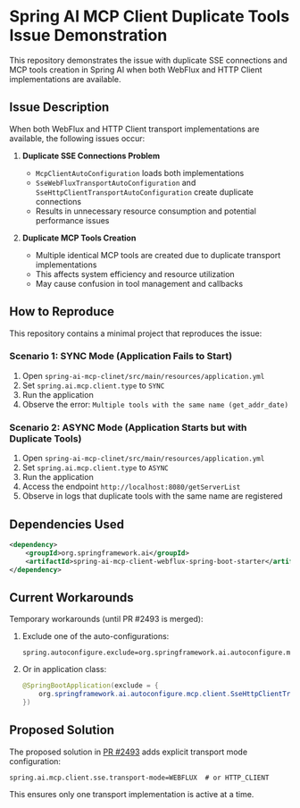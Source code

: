 # Spring AI MCP Client Duplicate Tools Issue Demonstration

This repository demonstrates the issue with duplicate SSE connections and MCP tools creation in Spring AI when both WebFlux and HTTP Client implementations are available.

## Issue Description

When both WebFlux and HTTP Client transport implementations are available, the following issues occur:

1. **Duplicate SSE Connections Problem**
   - `McpClientAutoConfiguration` loads both implementations
   - `SseWebFluxTransportAutoConfiguration` and `SseHttpClientTransportAutoConfiguration` create duplicate connections
   - Results in unnecessary resource consumption and potential performance issues

2. **Duplicate MCP Tools Creation**
   - Multiple identical MCP tools are created due to duplicate transport implementations
   - This affects system efficiency and resource utilization
   - May cause confusion in tool management and callbacks

## How to Reproduce

This repository contains a minimal project that reproduces the issue:

### Scenario 1: SYNC Mode (Application Fails to Start)

1. Open `spring-ai-mcp-clinet/src/main/resources/application.yml`
2. Set `spring.ai.mcp.client.type` to `SYNC`
3. Run the application
4. Observe the error: `Multiple tools with the same name (get_addr_date)`

### Scenario 2: ASYNC Mode (Application Starts but with Duplicate Tools)

1. Open `spring-ai-mcp-clinet/src/main/resources/application.yml`
2. Set `spring.ai.mcp.client.type` to `ASYNC`
3. Run the application
4. Access the endpoint `http://localhost:8080/getServerList`
5. Observe in logs that duplicate tools with the same name are registered

## Dependencies Used

```xml
<dependency>
    <groupId>org.springframework.ai</groupId>
    <artifactId>spring-ai-mcp-client-webflux-spring-boot-starter</artifactId>
</dependency>
```

## Current Workarounds

Temporary workarounds (until PR #2493 is merged):

1. Exclude one of the auto-configurations:
   ```properties
   spring.autoconfigure.exclude=org.springframework.ai.autoconfigure.mcp.client.SseHttpClientTransportAutoConfiguration
   ```

2. Or in application class:
   ```java
   @SpringBootApplication(exclude = {
       org.springframework.ai.autoconfigure.mcp.client.SseHttpClientTransportAutoConfiguration.class
   })
   ```

## Proposed Solution

The proposed solution in [PR #2493](https://github.com/spring-projects/spring-ai/pull/2493) adds explicit transport mode configuration:

```properties
spring.ai.mcp.client.sse.transport-mode=WEBFLUX  # or HTTP_CLIENT
```

This ensures only one transport implementation is active at a time. 